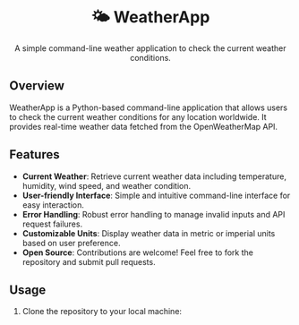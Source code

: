 <div align="center">
  <h1>🌤️ WeatherApp</h1>
  <p>A simple command-line weather application to check the current weather conditions.</p>
</div>

## Overview

WeatherApp is a Python-based command-line application that allows users to check the current weather conditions for any location worldwide. It provides real-time weather data fetched from the OpenWeatherMap API.

## Features

- **Current Weather**: Retrieve current weather data including temperature, humidity, wind speed, and weather condition.
- **User-friendly Interface**: Simple and intuitive command-line interface for easy interaction.
- **Error Handling**: Robust error handling to manage invalid inputs and API request failures.
- **Customizable Units**: Display weather data in metric or imperial units based on user preference.
- **Open Source**: Contributions are welcome! Feel free to fork the repository and submit pull requests.

## Usage

1. Clone the repository to your local machine:
